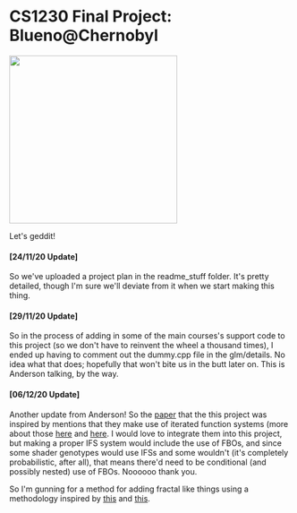 # CS1230 Final Project: Blueno@Chernobyl

<img src="./readme_stuff/team_banner.jpg" height=300 />

Let's geddit!

#### [24/11/20 Update]

So we've uploaded a project plan in the readme_stuff folder. It's pretty detailed, though I'm sure we'll deviate from it when we start making this thing.



#### [29/11/20 Update]

So in the process of adding in some of the main courses's support code to this project (so we don't have to reinvent the wheel a thousand times), I ended up having to comment out  the dummy.cpp file in the glm/details. No idea what that does; hopefully that won't bite us in the butt later on. This is Anderson talking, by the way.



#### [06/12/20 Update]

Another update from Anderson! So the [paper](https://www.karlsims.com/papers/siggraph91.html) that the this project was inspired by mentions that they make use of iterated function systems (more about those [here](http://facstaff.susqu.edu/brakke/ifs/default.htm) and [here](http://soft.vub.ac.be/~tvcutsem/teaching/wpo/grafsys/ex4/les4.html). I would love to integrate them into this project, but making a proper IFS system would include the use of FBOs, and since some shader genotypes would use IFSs and some wouldn't (it's completely probabilistic, after all), that means there'd need to be conditional (and possibly nested) use of FBOs. Noooooo thank you.

So I'm gunning for a method for adding fractal like things using a methodology inspired by [this](https://www.mi.sanu.ac.rs/vismath/javier1/index.html) and [this](http://nuclear.mutantstargoat.com/articles/sdr_fract/).